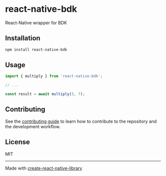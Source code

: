 # react-native-bdk

React-Native wrapper for BDK

## Installation

```sh
npm install react-native-bdk
```

## Usage

```js
import { multiply } from 'react-native-bdk';

// ...

const result = await multiply(3, 7);
```

## Contributing

See the [contributing guide](CONTRIBUTING.md) to learn how to contribute to the repository and the development workflow.

## License

MIT

---

Made with [create-react-native-library](https://github.com/callstack/react-native-builder-bob)
